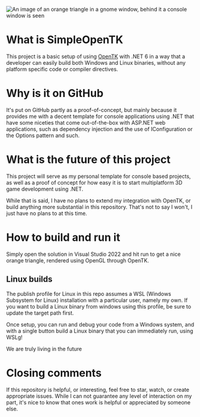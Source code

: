 ![An image of an orange triangle in a gnome window, behind it a console window is seen](https://imgur.com/5aOzp77)

# What is SimpleOpenTK
This project is a basic setup of using [OpenTK](https://opentk.net/) with .NET 6 in a way that a developer can easily build both Windows and Linux binaries, without any platform specific code or compiler directives.

# Why is it on GitHub
It's put on GitHub partly as a proof-of-concept, but mainly because it provides me with a decent template for console applications using .NET that have some niceties that come out-of-the-box with ASP.NET web applications, such as dependency injection and the use of IConfiguration or the Options pattern and such.

# What is the future of this project
This project will serve as my personal template for console based projects, as well as a proof of concept for how easy it is to start multiplatform 3D game development using .NET.

While that is said, I have no plans to extend my integration with OpenTK, or build anything more substantial in this repository. That's not to say I won't, I just have no plans to at this time.

# How to build and run it
Simply open the solution in Visual Studio 2022 and hit run to get a nice orange triangle, rendered using OpenGL through OpenTK.

## Linux builds
The publish profile for Linux in this repo assumes a WSL (Windows Subsystem for Linux) installation with a particular user, namely my own. If you want to build a Linux binary from windows using this profile, be sure to update the target path first.

Once setup, you can run and debug your code from a Windows system, and with a single button build a Linux binary that you can immediately run, using WSLg!

We are truly living in the future

# Closing comments
If this repository is helpful, or interesting, feel free to star, watch, or create appropriate issues. While I can not guarantee any level of interaction on my part, it's nice to know that ones work is helpful or appreciated by someone else. 

